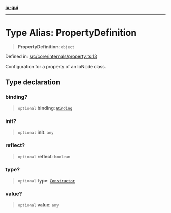 [**io-gui**](../README.md)

***

# Type Alias: PropertyDefinition

> **PropertyDefinition**: `object`

Defined in: [src/core/internals/property.ts:13](https://github.com/io-gui/io/blob/main/src/core/internals/property.ts#L13)

Configuration for a property of an IoNode class.

## Type declaration

### binding?

> `optional` **binding**: [`Binding`](../classes/Binding.md)

### init?

> `optional` **init**: `any`

### reflect?

> `optional` **reflect**: `boolean`

### type?

> `optional` **type**: [`Constructor`](Constructor.md)

### value?

> `optional` **value**: `any`
